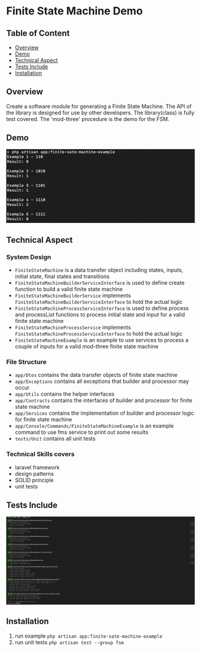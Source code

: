 # Finite State Machine Demo

## Table of Content
* [Overview](#overview)
* [Demo](#demo)
* [Technical Aspect](#technical-aspect)
* [Tests Include](#tests-include)
* [Installation](#installation)


## Overview

Create a software module for generating a Finite State Machine. The API of the library is designed for use by other developers. 
The library(class) is fully test covered. The 'mod-three' procedure is the demo for the FSM.

## Demo

![screeen_shot](./docs/example.png)

## Technical Aspect

### System Design
- `FiniteStateMachine` is a data transfer object including states, inputs, initial state, final states and transitions
- `FiniteStateMachineBuilderServiceInterface` is used to define create function to build a valid finite state machine
- `FiniteStateMachineBuilderService` implements `FiniteStateMachineBuilderServiceInterface` to hold the actual logic
- `FiniteStateMachineProcessServiceInterface` is used to define process and processList functions to process initial state and input for a valid finite state machine
- `FiniteStateMachineProcessService` implements `FiniteStateMachineProcessServiceInterface` to hold the actual logic
- `FiniteStateMachineExample` is an example to use services to process a couple of inputs for a valid mod-three finite state machine

### File Structure

- `app/Dtos` contains the data transfer objects of finite state machine
- `app/Exceptions` contains all exceptions that builder and processor may occur
- `app/Utils` contains the helper interfaces
- `app/Contracts` contains the interfaces of builder and processor for finite state machine
- `app/Services` contains the implementation of builder and processor logic for finite state machine
- `app/Console/Commands/FiniteStateMachineExample` is an example command to use fms service to print out some results  
- `tests/Unit` contains all unit tests

### Technical Skills covers

- laravel framework
- design patterns
- SOLID principle
- unit tests

## Tests Include

![php_test](./docs/unit.png)


## Installation

1. run example `` php artisan app:finite-sate-machine-example ``
2. run unit tests `` php artisan test --group fsm ``
